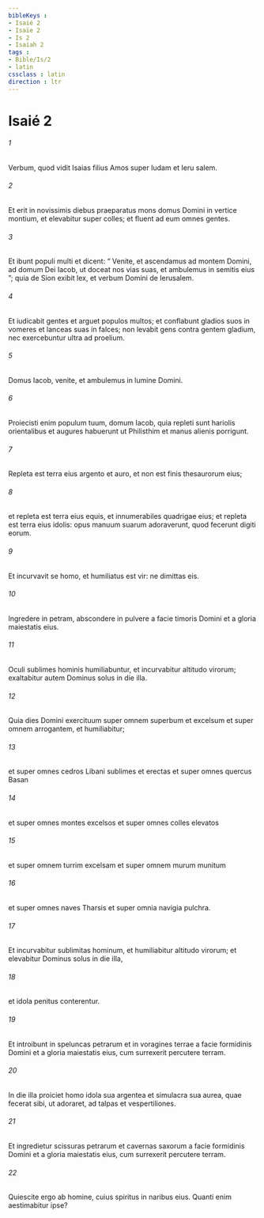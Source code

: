 ```yaml
---
bibleKeys : 
- Isaié 2
- Isaïe 2
- Is 2
- Isaiah 2
tags : 
- Bible/Is/2
- latin
cssclass : latin
direction : ltr
---
```


# Isaié 2

###### 1
Verbum, quod vidit Isaias filius Amos super Iudam et Ieru salem.
###### 2
Et erit in novissimis diebus praeparatus mons domus Domini in vertice montium, et elevabitur super colles; et fluent ad eum omnes gentes.
###### 3
Et ibunt populi multi et dicent: “ Venite, et ascendamus ad montem Domini, ad domum Dei Iacob, ut doceat nos vias suas, et ambulemus in semitis eius ”; quia de Sion exibit lex, et verbum Domini de Ierusalem.
###### 4
Et iudicabit gentes et arguet populos multos; et conflabunt gladios suos in vomeres et lanceas suas in falces; non levabit gens contra gentem gladium, nec exercebuntur ultra ad proelium.
###### 5
Domus Iacob, venite, et ambulemus in lumine Domini.
###### 6
Proiecisti enim populum tuum, domum Iacob, quia repleti sunt hariolis orientalibus et augures habuerunt ut Philisthim et manus alienis porrigunt.
###### 7
Repleta est terra eius argento et auro, et non est finis thesaurorum eius;
###### 8
et repleta est terra eius equis, et innumerabiles quadrigae eius; et repleta est terra eius idolis: opus manuum suarum adoraverunt, quod fecerunt digiti eorum.
###### 9
Et incurvavit se homo, et humiliatus est vir: ne dimittas eis.
###### 10
Ingredere in petram, abscondere in pulvere a facie timoris Domini et a gloria maiestatis eius.
###### 11
Oculi sublimes hominis humiliabuntur, et incurvabitur altitudo virorum; exaltabitur autem Dominus solus in die illa.
###### 12
Quia dies Domini exercituum super omnem superbum et excelsum et super omnem arrogantem, et humiliabitur;
###### 13
et super omnes cedros Libani sublimes et erectas et super omnes quercus Basan
###### 14
et super omnes montes excelsos et super omnes colles elevatos
###### 15
et super omnem turrim excelsam et super omnem murum munitum
###### 16
et super omnes naves Tharsis et super omnia navigia pulchra.
###### 17
Et incurvabitur sublimitas hominum, et humiliabitur altitudo virorum; et elevabitur Dominus solus in die illa,
###### 18
et idola penitus conterentur.
###### 19
Et introibunt in speluncas petrarum et in voragines terrae a facie formidinis Domini et a gloria maiestatis eius, cum surrexerit percutere terram.
###### 20
In die illa proiciet homo idola sua argentea et simulacra sua aurea, quae fecerat sibi, ut adoraret, ad talpas et vespertiliones. 
###### 21
Et ingredietur scissuras petrarum et cavernas saxorum a facie formidinis Domini et a gloria maiestatis eius, cum surrexerit percutere terram. 
###### 22
Quiescite ergo ab homine, cuius spiritus in naribus eius. Quanti enim aestimabitur ipse?
